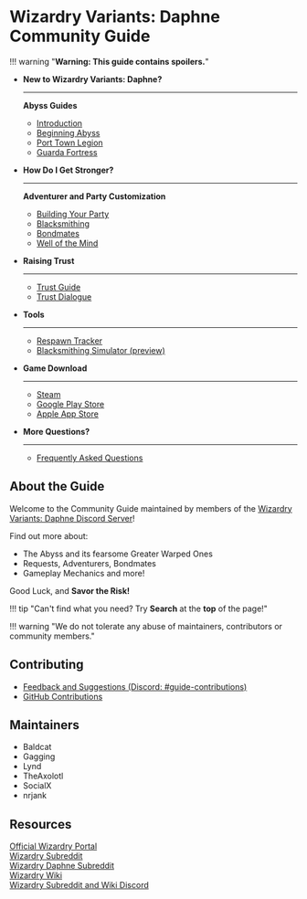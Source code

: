 # Wizardry Variants: Daphne Community Guide

!!! warning "**Warning: This guide contains spoilers.**"

<div class="grid cards" markdown>

-   __New to Wizardry Variants: Daphne?__

    ---

    **Abyss Guides**

    - [Introduction](./abyss-guides/0-introduction/index.md)
    - [Beginning Abyss](./abyss-guides/1-beginning-abyss/important-request-gwo.md)
    - [Port Town Legion](./abyss-guides/2-port-town-grand-legion/important-request-gwo.md)
    - [Guarda Fortress](./abyss-guides/3-guarda-fortress/important-request-gwo.md)


-   __How Do I Get Stronger?__

    ---

    **Adventurer and Party Customization**

    - [Building Your Party](./strategies/party-construction.md)
    - [Blacksmithing](./adventurer-customization/blacksmithing/index.md)
    - [Bondmates](./adventurer-customization/bondmates/bondmates-quicklist.md)
    - [Well of the Mind](./adventurer-customization/well-of-the-mind.md)

-   __Raising Trust__

    ---

    - [Trust Guide](./mechanics/trust/trust.md)
    - [Trust Dialogue](./mechanics/trust/table.md)

-   __Tools__

    ---

    - [Respawn Tracker](./tools/tracker.md)
    - [Blacksmithing Simulator (preview)](./tools/blacksmith-simulator.md)

-   __Game Download__

    ---

    - [Steam](https://store.steampowered.com/app/2379740/Wizardry_Variants_Daphne/)
    - [Google Play Store](https://play.google.com/store/apps/details?id=jp.co.drecom.wizardry.daphne&hl=en_AU&pli=1)
    - [Apple App Store](https://apps.apple.com/au/app/wizardry-variants-daphne/id1663423521)

-   __More Questions?__

    ---

    - [Frequently Asked Questions](frequently-asked-questions.md)

</div>

## About the Guide

Welcome to the Community Guide maintained by members of the [Wizardry Variants: Daphne Discord Server](https://discord.gg/YjYmUCkBXK)!

Find out more about:

- The Abyss and its fearsome Greater Warped Ones
- Requests, Adventurers, Bondmates
- Gameplay Mechanics and more!

Good Luck, and **Savor the Risk!**

!!! tip "Can't find what you need? Try **Search** at the **top** of the page!"

!!! warning "We do not tolerate any abuse of maintainers, contributors or community members."

## Contributing

- [Feedback and Suggestions (Discord: #guide-contributions)](https://discord.com/channels/1296602475918524507/1310256313720377364)
- [GitHub Contributions](./CONTRIBUTING.md)


## Maintainers

- Baldcat
- Gagging
- Lynd
- TheAxolotl
- SocialX
- nrjank

## Resources

[Official Wizardry Portal](https://wizardry.info/en)  
[Wizardry Subreddit](https://www.reddit.com/r/wizardry/)  
[Wizardry Daphne Subreddit](https://www.reddit.com/r/WizardryDaphne/)  
[Wizardry Wiki](https://wizardry.wiki.gg/wiki/Wizardry_Wiki)  
[Wizardry Subreddit and Wiki Discord](https://discord.gg/cknNfGG7YC)
